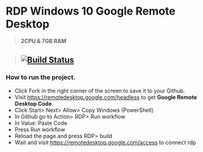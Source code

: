 # RDP Windows 10 Google Remote Desktop

> **2CPU & 7GB RAM**

> ## [![Build Status](https://travis-ci.org/joemccann/dillinger.svg?branch=master)](https://github.com/mrijoo/RDP-Windows-GRD/blob/main/.github/workflows/main.yml)

### How to run the project. 

* Click Fork in the right corner of the screen to save it to your Github.
* Visit https://remotedesktop.google.com/headless to get **Google Remote Desktop Code**
* Click Start> Next> Allow> Copy Windows (PowerShell)
* In Github go to Action> RDP> Run workflow
* In Value: Paste Code
* Press Run workflow
* Reload the page and press RDP> build
* Wait and visit https://remotedesktop.google.com/access to connect rdp
